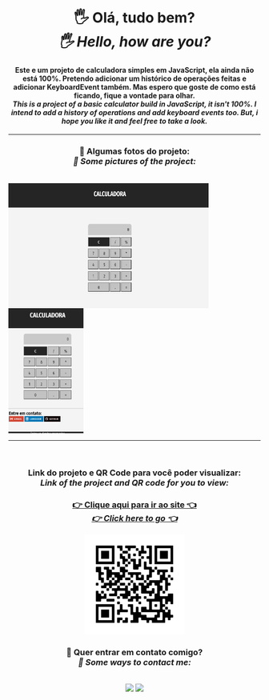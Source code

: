 <div align="center">
<h1>🖐 Olá, tudo bem? <br> <em>🖐 Hello, how are you? </em></h1> 
<h4>Este e um projeto de calculadora simples em JavaScript, ela ainda não está 100%. Pretendo adicionar um histórico de operações feitas e adicionar KeyboardEvent também. Mas espero que goste de como está ficando, fique a vontade para olhar. 

<br>
<em>This is a project of a basic calculator build in JavaScript, it isn't 100%. I intend to add a history of operations and add keyboard events too. But, i hope you like it and feel free to take a look.</em>
</h4>

<hr>

### 📸 Algumas fotos do projeto: <br> <em>📸 Some pictures of the project:</em>
<br>
<div style="display: flex; flex-wrap: wrap;">
    <img src="image/print1.png" alt="Foto do projeto" style="width: 400px; height: 250px; margin-right: 1%;">
    <img src="image/print2.png" alt="Foto do projeto" style="width: 150px; height: 250px;" >
</div>

<hr>
<br>

### Link do projeto e QR Code para você poder visualizar: <br> <em>Link of the project and QR code for you to view:</em>
### <a href="https://hugocamposarimathea.github.io/calculadora/">👉 Clique aqui para ir ao site 👈 <br> <em>👉 Click here to go 👈</em></a>


<img src="image/frame.png" alt="Código QR do projeto" style="width: 200px;">

<br>

### 📧 Quer entrar em contato comigo? <br> <em>📧 Some ways to contact me:</em>
<br>
<div>
    <a href = "mailto: hugocamposarimathea@gmail.com"><img src="https://img.shields.io/badge/Gmail-D14836?style=for-the-badge&logo=gmail&logoColor=white" target="_blank"></a>
    <a href="https://www.linkedin.com/in/hugocamposarimathea" target="_blank"><img src="https://img.shields.io/badge/-LinkedIn-%230077B5?style=for-the-badge&logo=linkedin&logoColor=white" target="_blank"></a> 
</div>
</div>
